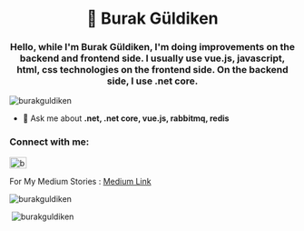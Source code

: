 <h1 align="center">👋 Burak Güldiken</h1>
<h3 align="center">Hello, while I'm Burak Güldiken, I'm doing improvements on the backend and frontend side. I usually use vue.js, javascript, html, css technologies on the frontend side. On the backend side, I use .net core.
</h3>

<p align="left"> <img src="https://komarev.com/ghpvc/?username=burakguldiken" alt="burakguldiken" /> </p>

- 💬 Ask me about **.net, .net core, vue.js, rabbitmq, redis**

<p align="left">
<h3 align="left">Connect with me:</h3>
<a href="https://instagram.com/burakguldiken" target="blank"><img align="center" src="https://cdn.jsdelivr.net/npm/simple-icons@3.0.1/icons/instagram.svg" alt="burakguldiken" height="20" width="30" /></a>
</p>

For My Medium Stories : [Medium Link](https://burakguldiken1.medium.com/)

<p><img src="https://github-readme-stats.vercel.app/api/top-langs/?username=burakguldiken&layout=compact" alt="burakguldiken" /></p>

<p>&nbsp;<img src="https://github-readme-stats.vercel.app/api?username=burakguldiken&show_icons=true" alt="burakguldiken" /></p>

